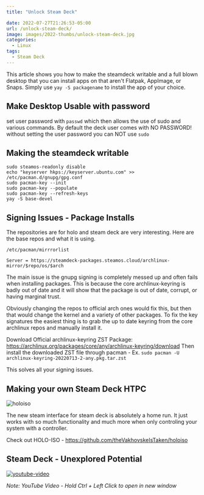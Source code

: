 ```yaml
---
title: "Unlock Steam Deck"

date: 2022-07-27T21:26:53-05:00
url: /unlock-steam-deck/
image: images/2022-thumbs/unlock-steam-deck.jpg
categories:
  - Linux
tags:
  - Steam Deck
---
```

This article shows you how to make the steamdeck writable and a full blown desktop that you can install apps on that aren't Flatpak, AppImage, or Snaps. Simply use `yay -S packagename` to install the app of your choice. 
<!--more-->

## Make Desktop Usable with password 

set user password with `passwd` which then allows the use of sudo and various commands. By default the deck user comes with NO PASSWORD! without setting the user password you can NOT use `sudo`

## Making the steamdeck writable

```
sudo steamos-readonly disable
echo "keyserver hkps://keyserver.ubuntu.com" >> /etc/pacman.d/gnupg/gpg.conf
sudo pacman-key --init
sudo pacman-key --populate
sudo pacman-key --refresh-keys
yay -S base-devel
```

## Signing Issues - Package Installs

The repositories are for holo and steam deck are very interesting. Here are the base repos and what it is using.

`/etc/pacman/mirrrorlist`
```
Server = https://steamdeck-packages.steamos.cloud/archlinux-mirror/$repo/os/$arch
```

The main issue is the gnupg signing is completely messed up and often fails when installing packages. This is because the core archlinux-keyring is badly out of date and it will show that the package is out of date, corrupt, or having marginal trust. 

Obviously changing the repos to official arch ones would fix this, but then that would change the kernel and a variety of other packages. To fix the key signatures the easiest thing is to grab the up to date keyring from the core archlinux repos and manually install it. 

Download Official archlinux-keyring ZST Package: <https://archlinux.org/packages/core/any/archlinux-keyring/download>
Then install the downloaded ZST file through pacman - Ex. `sudo pacman -U archlinux-keyring-20220713-2-any.pkg.tar.zst`

This solves all your signing issues. 

## Making your own Steam Deck HTPC

![holoiso](/images/2022/holo.png)

The new steam interface for steam deck is absolutely a home run. It just works with so much functionality and much more when only controling your system with a controller. 

Check out HOLO-ISO - <https://github.com/theVakhovskeIsTaken/holoiso>
## Steam Deck - Unexplored Potential

[![youtube-video](https://img.youtube.com/vi/8oQdJjxn9EA/0.jpg)](https://www.youtube.com/watch?v=8oQdJjxn9EA)

_Note: YouTube Video - Hold Ctrl + Left Click to open in new window_

